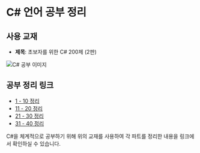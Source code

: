 # C# 언어 공부 정리

## 사용 교재
- **제목**: 초보자를 위한 C# 200제 (2판)


![C# 공부 이미지](https://github.com/user-attachments/assets/db340247-e1d7-4b05-9129-007f8474011f)


## 공부 정리 링크
- [1 - 10 정리](https://nonamed02.tistory.com/29)
- [11 - 20 정리](https://nonamed02.tistory.com/30)
- [21 - 30 정리](https://nonamed02.tistory.com/31)
- [31 - 40 정리](https://nonamed02.tistory.com/32)


C#을 체계적으로 공부하기 위해 위의 교재를 사용하여 각 파트를 정리한 내용을 링크에서 확인하실 수 있습니다.
